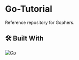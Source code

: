 # Go-Tutorial

Reference repository for Gophers.

## 🛠 Built With

[![Go](https://img.shields.io/badge/go-2F4F4F?style=for-the-badge&logo=go)](https://go.dev/)
